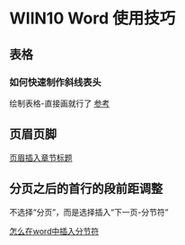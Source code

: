 # WIIN10 Word 使用技巧

## 表格

### 如何快速制作斜线表头

绘制表格-直接画就行了 [参考](https://zhuanlan.zhihu.com/p/49177644)

## 页眉页脚

[页眉插入章节标题](https://www.jianshu.com/p/7a1841e7c9a5)

## 分页之后的首行的段前距调整

不选择“分页”，而是选择插入“下一页-分节符”

[怎么在word中插入分节符](https://jingyan.baidu.com/article/72ee561aa5a027e16038df72.html)